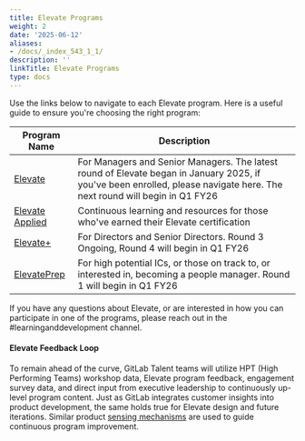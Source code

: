 ```yaml
---
title: Elevate Programs
weight: 2
date: '2025-06-12'
aliases:
- /docs/_index_543_1_1/
description: ''
linkTitle: Elevate Programs
type: docs
---
```


Use the links below to navigate to each Elevate program. Here is a useful guide to ensure you're choosing the right program:

| Program Name | Description |
| ----- | -------- |
| [Elevate](/handbook/people-group/learning-and-development/elevate-programs/elevate/) | For Managers and Senior Managers. The latest round of Elevate began in January 2025, if you've been enrolled, please navigate here. The next round will begin in Q1 FY26 |
| [Elevate Applied](/handbook/people-group/learning-and-development/elevate-programs/elevate-applied/) | Continuous learning and resources for those who've earned their Elevate certification |
| [Elevate+](/handbook/people-group/learning-and-development/elevate-programs/elevate+/) | For Directors and Senior Directors. Round 3 Ongoing, Round 4 will begin in Q1 FY26 |
| [ElevatePrep](/handbook/people-group/learning-and-development/elevate-programs/elevate-prep/) | For high potential ICs, or those on track to, or interested in, becoming a people manager. Round 1 will begin in Q1 FY26 |

If you have any questions about Elevate, or are interested in how you can participate in one of the programs, please reach out in the #learninganddevelopment channel.

#### Elevate Feedback Loop

To remain ahead of the curve, GitLab Talent teams will utilize HPT (High Performing Teams) workshop data, Elevate program feedback, engagement survey data, and direct input from executive leadership to continuously up-level program content. Just as GitLab integrates customer insights into product development, the same holds true for Elevate design and future iterations. Similar product [sensing mechanisms](/handbook/product/product-processes/sensing-mechanisms/) are used to guide continuous program improvement.
